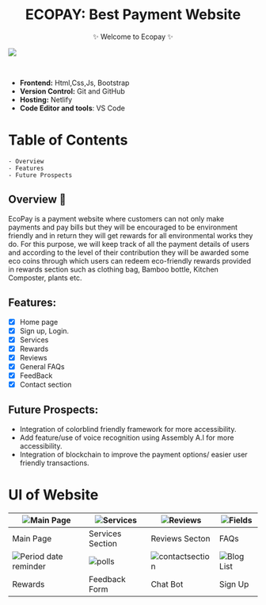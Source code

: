 <h1 align="center">
             ECOPAY: Best Payment Website
</h1>


<p align="center">
    ✨ Welcome to Ecopay ✨ <br />
  
 ![](https://user-images.githubusercontent.com/77539332/158069006-eab191cc-c6ef-4be2-aa61-91c058d21b2b.png)


    
</p>
<br />



- **Frontend:** Html,Css,Js, Bootstrap
- **Version Control:** Git and GitHub
- **Hosting:** Netlify
- **Code Editor and tools**: VS Code




# Table of Contents

    - Overview
    - Features
    - Future Prospects
    

## Overview 🔨
EcoPay is a payment website where customers can not only make payments and pay bills but they will be encouraged to be environment friendly and in return they will get rewards for all environmental works they do. For this purpose, we will keep track of all the payment details of users and according to the level of their contribution they will be awarded some eco coins through which users can redeem eco-friendly rewards provided in rewards section such as clothing bag, Bamboo bottle, Kitchen Composter, plants etc. 


## Features:

- [x] Home page
- [x] Sign up, Login.
- [x] Services 
- [x] Rewards 
- [x] Reviews 
- [x] General FAQs
- [x] FeedBack
- [x] Contact section
<!-- 
## Folder Structure  📒
* [Project](https://github.com/yashikajotwani12/Menstruated/tree/master/StainStrong)
* Apps
    - [HomePage](https://github.com/yashikajotwani12/Menstruated/tree/master/Home)
    - [AppBlog](https://github.com/yashikajotwani12/Menstruated/tree/master/App_Blog)
    - [AppLogin](https://github.com/yashikajotwani12/Menstruated/tree/master/App_Login)
    - [Polling App](https://github.com/yashikajotwani12/Poll)
    - [PeriodsDateReminder](https://github.com/yashikajotwani12/PeriodsDateReminder)
    - [Chatting App](https://github.com/yashikajotwani12/LetsChat)
* [Static Files](https://github.com/yashikajotwani12/Menstruated/tree/master/static)
* [Templates](https://github.com/yashikajotwani12/Menstruated/tree/master/templates) -->


## Future Prospects:

- Integration of colorblind friendly framework for more accessibility.
- Add feature/use of voice recognition using Assembly A.I for more accessibility.
- Integration of blockchain to improve the payment options/ easier user friendly transactions.



# UI of Website

| ![Main Page](https://user-images.githubusercontent.com/77539332/156412802-5e077c9d-8ed8-4cb5-af51-a8e84da7ba0b.png)| ![Services](https://user-images.githubusercontent.com/77539332/156412906-beb1a082-69e6-4523-aab4-d5549cbfb89a.png)| ![Reviews](https://user-images.githubusercontent.com/77539332/156413158-57acc8b7-f0ab-4862-a2ad-69176f75ed43.png)| ![Fields](https://user-images.githubusercontent.com/77539332/156537713-02686f20-0bd8-4aab-85cf-c96420f3883d.png)| 
|-|-|-|-|
| Main Page | Services Section | Reviews Secton | FAQs |
| ![Period date reminder](https://user-images.githubusercontent.com/77539332/156537971-88991586-e25c-4616-b8e8-73da7c4bd4e5.png)| ![polls](https://user-images.githubusercontent.com/77539332/156538133-0701c5cf-33c3-432b-81a4-565ec4115404.png)| ![contactsection](https://user-images.githubusercontent.com/77539332/156538378-999d7aa7-5a4e-4ee5-9b51-c57c39632eac.png)| ![Blog List](https://user-images.githubusercontent.com/77539332/156538498-ee31c976-91d1-419d-9a6f-965d8ea7d772.png)|
| Rewards | Feedback Form | Chat Bot | Sign Up |

<!-- 
  [![ Explanation YouTube vedio] (![Screenshot (76)](https://user-images.githubusercontent.com/77020164/126889748-df0c72fa-c579-4c23-8b1d-1248dc2c3c5c.png))](https://youtu.be/icB4Uq4orRc) 
 -->
<!-- ![Screenshot (76)](https://user-images.githubusercontent.com/77020164/126889748-df0c72fa-c579-4c23-8b1d-1248dc2c3c5c.png) -->


<!-- 
[![ Explanation YouTube vedio ](![Screenshot (76)](https://user-images.githubusercontent.com/77020164/126889609-224b13d8-2ceb-4309-9e86-07b296aa5fdc.png)
)](https://youtu.be/icB4Uq4orRc) -->
<!-- 
<iframe width="560" height="315" src="https://www.youtube.com/embed/icB4Uq4orRc" title="YouTube video player" frameborder="0" allow="accelerometer; autoplay; clipboard-write; encrypted-media; gyroscope; picture-in-picture" allowfullscreen></iframe> -->


